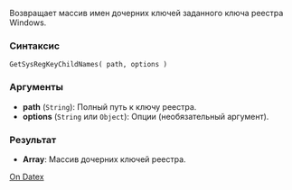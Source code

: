 Возвращает массив имен дочерних ключей заданного ключа реестра Windows.

### Синтаксис
`GetSysRegKeyChildNames( path, options )`

### Аргументы
- **path** (`String`): Полный путь к ключу реестра.
- **options** (`String` или `Object`): Опции (необязательный аргумент).

### Результат
- **Array**: Массив дочерних ключей реестра.

[On Datex](http://docs.datex.ru/article.htm?id=5791375928854454871)
